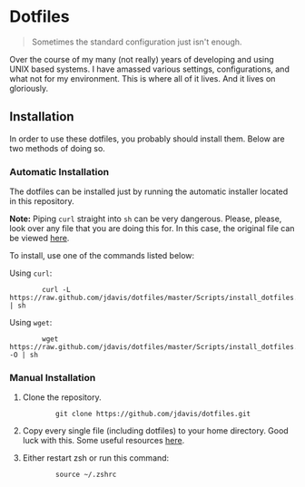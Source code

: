 Dotfiles
========

> Sometimes the standard configuration just isn't enough.

Over the course of my many (not really) years of developing and using UNIX based
systems. I have amassed various settings, configurations, and what not for my
environment. This is where all of it lives. And it lives on gloriously.

Installation
------------

In order to use these dotfiles, you probably should install them. Below are two
methods of doing so.

### Automatic Installation

The dotfiles can be installed just by running the automatic installer located in
this repository.

**Note:** Piping `curl` straight into `sh` can be very dangerous. Please,
please, look over any file that you are doing this for. In this case, the
original file can be viewed [here][installer].

[installer]: https://github.com/jdavis/dotfiles/blob/master/Scripts/install_dotfiles.sh

To install, use one of the commands listed below:

Using `curl`:

```shell
        curl -L https://raw.github.com/jdavis/dotfiles/master/Scripts/install_dotfiles.sh | sh
```

Using `wget`:

```shell
        wget https://raw.github.com/jdavis/dotfiles/master/Scripts/install_dotfiles.sh -O | sh
```

### Manual Installation

1. Clone the repository.

   ```shell
           git clone https://github.com/jdavis/dotfiles.git
   ```

2. Copy every single file (including dotfiles) to your home directory. Good luck
   with this. Some useful resources [here][resources].

3. Either restart zsh or run this command:

   ```shell
           source ~/.zshrc
   ```

[resources]: http://superuser.com/q/61611
